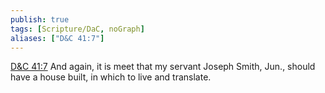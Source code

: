 ```yaml
---
publish: true
tags: [Scripture/DaC, noGraph]
aliases: ["D&C 41:7"]
---
```

[D&C 41:7](https://churchofjesuschrist.org/study/scriptures/dc-testament/dc/41?lang=eng&id=p7#p7) And again, it is meet that my servant Joseph Smith, Jun., should have a house built, in which to live and translate.

